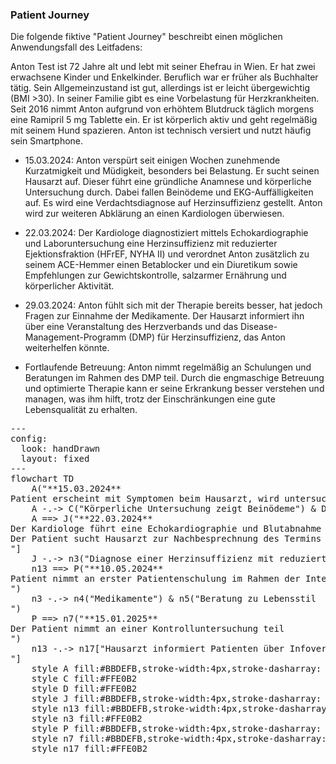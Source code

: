 <script type="module">
  import mermaid from 'https://cdn.jsdelivr.net/npm/mermaid@11/dist/mermaid.esm.min.mjs';
  mermaid.initialize({ startOnLoad: true });
</script>

### Patient Journey

Die folgende fiktive "Patient Journey" beschreibt einen möglichen Anwendungsfall des Leitfadens:

Anton Test ist 72 Jahre alt und lebt mit seiner Ehefrau in Wien. Er hat zwei erwachsene Kinder und Enkelkinder. Beruflich war er früher als Buchhalter tätig. Sein Allgemeinzustand ist gut, allerdings ist er leicht übergewichtig (BMI >30). In seiner Familie gibt es eine Vorbelastung für Herzkrankheiten. Seit 2016 nimmt Anton aufgrund von erhöhtem Blutdruck täglich morgens eine Ramipril 5 mg Tablette ein. Er ist körperlich aktiv und geht regelmäßig mit seinem Hund spazieren. Anton ist technisch versiert und nutzt häufig sein Smartphone. 

-	15.03.2024: Anton verspürt seit einigen Wochen zunehmende Kurzatmigkeit und Müdigkeit, besonders bei Belastung. 
Er sucht seinen Hausarzt auf. Dieser führt eine gründliche Anamnese und körperliche Untersuchung durch. Dabei fallen Beinödeme und EKG-Auffälligkeiten auf. 
Es wird eine Verdachtsdiagnose auf Herzinsuffizienz gestellt. Anton wird zur weiteren Abklärung an einen Kardiologen überwiesen. 
    
- 22.03.2024: Der Kardiologe diagnostiziert mittels Echokardiographie und Laboruntersuchung eine Herzinsuffizienz mit reduzierter Ejektionsfraktion (HFrEF, NYHA II) und verordnet Anton zusätzlich zu seinem ACE-Hemmer einen Betablocker und ein Diuretikum sowie Empfehlungen zur Gewichtskontrolle, salzarmer Ernährung und körperlicher Aktivität. 

- 29.03.2024: Anton fühlt sich mit der Therapie bereits besser, hat jedoch Fragen zur Einnahme der Medikamente. Der Hausarzt informiert ihn über eine Veranstaltung des Herzverbands und das Disease-Management-Programm (DMP) für Herzinsuffizienz, das Anton weiterhelfen könnte.

- Fortlaufende Betreuung: Anton nimmt regelmäßig an Schulungen und Beratungen im Rahmen des DMP teil. Durch die engmaschige Betreuung und optimierte Therapie kann er seine Erkrankung besser verstehen und managen, was ihm hilft, trotz der Einschränkungen eine gute Lebensqualität zu erhalten.

<pre class="mermaid">
---
config:
  look: handDrawn
  layout: fixed
---
flowchart TD
    A("**15.03.2024**<br>Patient erscheint mit Symptomen beim Hausarzt, wird untersucht und anschließend an den Kardiologen überwiesen")
    A -.-> C("Körperliche Untersuchung zeigt Beinödeme") & D("Das EKG zeigt Auffälligkeiten")
    A ==> J("**22.03.2024**<br>Der Kardiologe führt eine Echokardiographie und Blutabnahme durch") ==> n13["**29.03.2024**<br>Der Patient sucht Hausarzt zur Nachbesprechnung des Termins beim Kardiologen auf<br>"] 
    J -.-> n3("Diagnose einer Herzinsuffizienz mit reduzierter Ejektionsfraktion (HFrEF).")
    n13 ==> P("**10.05.2024**<br>Patient nimmt an erster Patientenschulung im Rahmen der Integrierten Versorgung teil<br>")
    n3 -.-> n4("Medikamente") & n5("Beratung zu Lebensstil<br>")
    P ==> n7("**15.01.2025**<br>Der Patient nimmt an einer Kontrolluntersuchung teil<br>")
    n13 -.-> n17["Hausarzt informiert Patienten über Infoveranstaltung des Herzverbandes<br>"]
    style A fill:#BBDEFB,stroke-width:4px,stroke-dasharray: 5
    style C fill:#FFE0B2
    style D fill:#FFE0B2
    style J fill:#BBDEFB,stroke-width:4px,stroke-dasharray: 5
    style n13 fill:#BBDEFB,stroke-width:4px,stroke-dasharray: 5
    style n3 fill:#FFE0B2
    style P fill:#BBDEFB,stroke-width:4px,stroke-dasharray: 5
    style n7 fill:#BBDEFB,stroke-width:4px,stroke-dasharray: 5
    style n17 fill:#FFE0B2
</pre>  